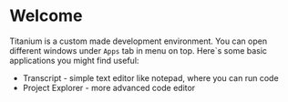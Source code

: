 # Welcome

Titanium is a custom made development environment.
You can open different windows under `Apps` tab in menu on top.
Here`s some basic applications you might find useful:
* Transcript - simple text editor like notepad, where you can run code
* Project Explorer - more advanced code editor